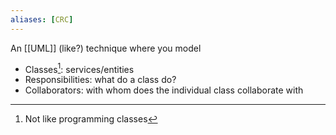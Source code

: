 ```yaml
---
aliases: [CRC]
---
```


An [[UML]] (like?) technique where you model

- Classes[^1]: services/entities
- Responsibilities: what do a class do?
- Collaborators: with whom does the individual class collaborate with

[^1]: Not like programming classes